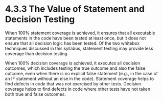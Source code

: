 # 4.3.3 The Value of Statement and Decision Testing

When 100% statement coverage is achieved, it ensures that all executable statements in the code have been tested at least once, but it does not ensure that all decision logic has been tested. Of the two whitebox techniques discussed in this syllabus, statement testing may provide less coverage than decision testing.

When 100% decision coverage is achieved, it executes all decision outcomes, which includes testing the true outcome and also the false outcome, even when there is no explicit false statement \(e.g., in the case of an IF statement without an else in the code\). Statement coverage helps to find defects in code that was not exercised by other tests. Decision coverage helps to find defects in code where other tests have not taken both true and false outcomes.



